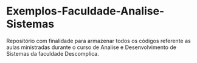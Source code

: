 # Exemplos-Faculdade-Analise-Sistemas
Repositório com finalidade para armazenar todos os códigos referente as aulas ministradas durante o curso de Analise e Desenvolvimento de Sistemas da faculdade Descomplica.
